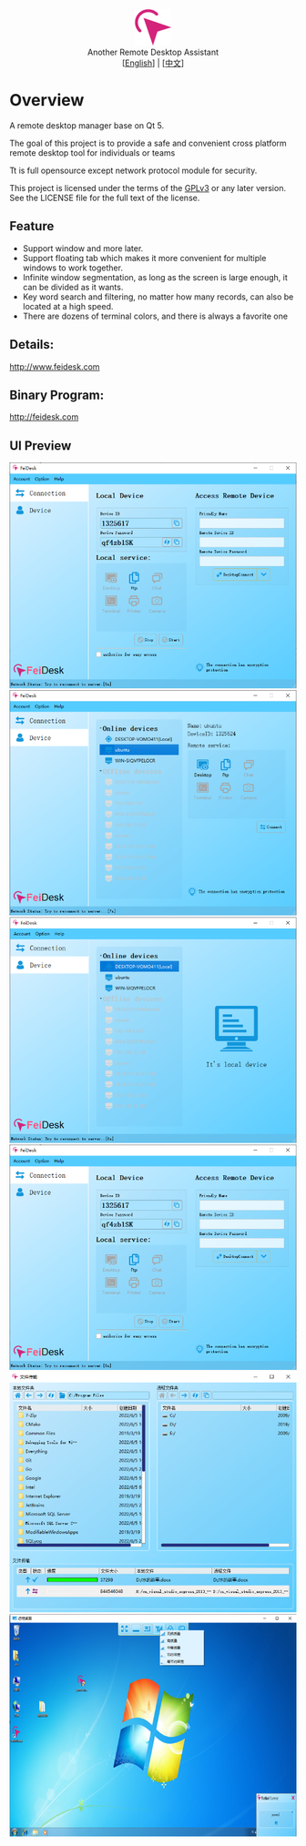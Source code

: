 <p align="center">
  <img src="doc/feidesk.png" width="64" alt="FeiDesk - Another Remote Desktop Assistant">
  <br>Another Remote Desktop Assistant
  <br>[<a href="README.md">English</a>] | [<a href="README-zh.md">中文</a>]   
</p>

# Overview
A remote desktop manager base on Qt 5.

The goal of this project is to provide a safe and convenient cross platform remote desktop tool for individuals or teams

Tt is full opensource except network protocol module for security.

This project is licensed under the terms of the [GPLv3](https://www.gnu.org/licenses/gpl-3.0.en.html) or any later version. See the LICENSE file for the full text of the license.

## Feature
- Support window and more later.
- Support floating tab which makes it more convenient for multiple windows to work together.
- Infinite window segmentation, as long as the screen is large enough, it can be divided as it wants.
- Key word search and filtering, no matter how many records, can also be located at a high speed.
- There are dozens of terminal colors, and there is always a favorite one


## Details: 
<a href="http://www.feidesk.com">http://www.feidesk.com</a>

## Binary Program:
<a href="http://feidesk.com">http://feidesk.com</a>

## UI Preview
<img src="doc/main.png"/>
<img src="doc/main2.png"/>
<img src="doc/main3.png"/>
<img src="doc/main4.png"/>
<img src="doc/ftp.png"/>
<img src="doc/desk.png"/>